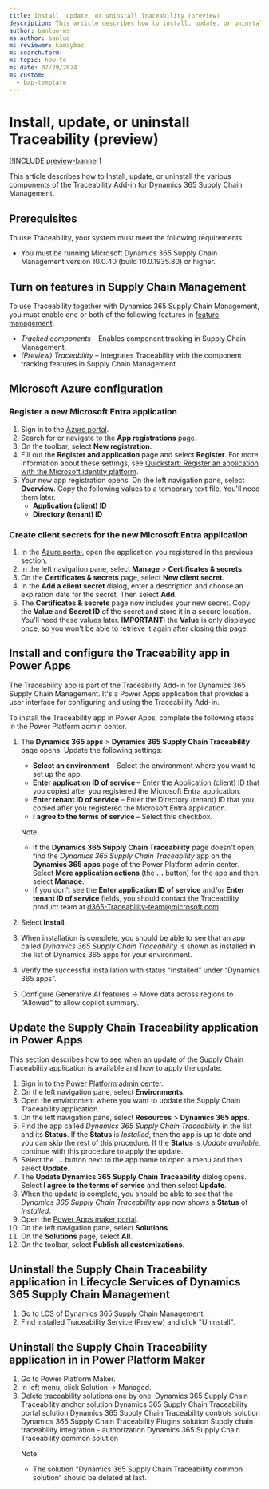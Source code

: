 ```yaml
---
title: Install, update, or uninstall Traceability (preview)
description: This article describes how to install, update, or uninstall the various components of the Traceability Add-in for Dynamics 365 Supply Chain Management.
author: banluo-ms
ms.author: banluo
ms.reviewer: kamaybac
ms.search.form: 
ms.topic: how-to
ms.date: 07/29/2024
ms.custom: 
  - bap-template
---
```


# Install, update, or uninstall Traceability (preview)

[!INCLUDE [preview-banner](~/../shared-content/shared/preview-includes/preview-banner.md)]
<!-- KFM: Preview until further notice -->

This article describes how to Install, update, or uninstall the various components of the Traceability Add-in for Dynamics 365 Supply Chain Management.

## Prerequisites

To use Traceability, your system must meet the following requirements:

- You must be running Microsoft Dynamics 365 Supply Chain Management version 10.0.40 (build 10.0.1935.80) or higher.

## Turn on features in Supply Chain Management

To use Traceability together with Dynamics 365 Supply Chain Management, you must enable one or both of the following features in [feature management](../../../fin-ops-core/fin-ops/get-started/feature-management/feature-management-overview.md):

- *Tracked components* – Enables component tracking in Supply Chain Management.
- *(Preview) Traceability* – Integrates Traceability with the component tracking features in Supply Chain Management.

## Microsoft Azure configuration

### Register a new Microsoft Entra application

1. Sign in to the [Azure portal](https://ms.portal.azure.com/).
1. Search for or navigate to the **App registrations** page.
1. On the toolbar, select **New registration**.
1. Fill out the **Register and application** page and select **Register**. For more information about these settings, see [Quickstart: Register an application with the Microsoft identity platform](/entra/identity-platform/quickstart-register-app?tabs=certificate).
1. Your new app registration opens. On the left navigation pane, select **Overview**. Copy the following values to a temporary text file. You'll need them later.
    - **Application (client) ID**
    - **Directory (tenant) ID**

### Create client secrets for the new Microsoft Entra application

1. In the [Azure portal](https://ms.portal.azure.com/), open the application you registered in the previous section.
1. In the left navigation pane, select **Manage** \> **Certificates & secrets**.
1. On the **Certificates & secrets** page, select **New client secret**.
1. In the **Add a client secret** dialog, enter a description and choose an expiration date for the secret. Then select **Add**.
1. The **Certificates & secrets** page now includes your new secret. Copy the **Value** and **Secret ID** of the secret and store it in a secure location. You'll need these values later. **IMPORTANT:** the **Value** is only displayed once, so you won't be able to retrieve it again after closing this page.

## Install and configure the Traceability app in Power Apps

The Traceability app is part of the Traceability Add-in for Dynamics 365 Supply Chain Management. It's a Power Apps application that provides a user interface for configuring and using the Traceability Add-in.

To install the Traceability app in Power Apps, complete the following steps in the Power Platform admin center.

1. The **Dynamics 365 apps** \> **Dynamics 365 Supply Chain Traceability** page opens. Update the following settings:
    - **Select an environment** – Select the environment where you want to set up the app.
    - **Enter application ID of service** – Enter the Application (client) ID that you copied after you registered the Microsoft Entra application.
    - **Enter tenant ID of service** – Enter the Directory (tenant) ID that you copied after you registered the Microsoft Entra application.
    - **I agree to the terms of service** – Select this checkbox.

    > [!NOTE]
    >
    > - If the **Dynamics 365 Supply Chain Traceability** page doesn't open, find the *Dynamics 365 Supply Chain Traceability* app on the **Dynamics 365 apps** page of the Power Platform admin center. Select **More application actions** (the **...** button) for the app and then select **Manage**.
    > - If you don't see the **Enter application ID of service** and/or **Enter tenant ID of service** fields, you should contact the Traceability product team at [d365-Traceability-team@microsoft.com](mailto:d365-Traceability-team@microsoft.com).

1. Select **Install**.
1. When installation is complete, you should be able to see that an app called *Dynamics 365 Supply Chain Traceability* is shown as installed in the list of Dynamics 365 apps for your environment.
1. Verify the successful installation with status “Installed” under “Dynamics 365 apps”.
1. Configure Generative AI features -> Move data across regions to “Allowed” to allow copilot summary.

## Update the Supply Chain Traceability application in Power Apps

This section describes how to see when an update of the Supply Chain Traceability application is available and how to apply the update.

1. Sign in to the [Power Platform admin center](https://admin.powerplatform.microsoft.com).
1. On the left navigation pane, select **Environments**.
1. Open the environment where you want to update the Supply Chain Traceability application.
1. On the left navigation pane, select **Resources** \> **Dynamics 365 apps**.
1. Find the app called *Dynamics 365 Supply Chain Traceability* in the list and its **Status**. If the **Status** is *Installed*, then the app is up to date and you can skip the rest of this procedure. If the **Status**  is *Update available*, continue with this procedure to apply the update.
1. Select the **...** button next to the app name to open a menu and then select **Update**.
1. The **Update Dynamics 365 Supply Chain Traceability** dialog opens. Select **I agree to the terms of service** and then select **Update**.
1. When the update is complete, you should be able to see that the *Dynamics 365 Supply Chain Traceability* app now shows a **Status** of *Installed*.
1. Open the [Power Apps maker portal](https://make.powerapps.com/).
1. On the left navigation pane, select **Solutions**.
1. On the **Solutions** page, select **All**.
1. On the toolbar, select **Publish all customizations**.

## Uninstall the Supply Chain Traceability application in Lifecycle Services of Dynamics 365 Supply Chain Management

1. Go to LCS of Dynamics 365 Supply Chain Management.
2. Find installed Traceability Service (Preview) and click "Uninstall".

## Uninstall the Supply Chain Traceability application in in Power Platform Maker

1. Go to Power Platform Maker.
2. In left menu, click Solution -> Managed.
3. Delete traceability solutions one by one.
   Dynamics 365 Supply Chain Traceability anchor solution
   Dynamics 365 Supply Chain Traceability portal solution
   Dynamics 365 Supply Chain Traceability controls solution
   Dynamics 365 Supply Chain Traceability Plugins solution
   Supply chain traceability integration - authorization
   Dynamics 365 Supply Chain Traceability common solution
    > [!NOTE]
    >
    > - The solution “Dynamics 365 Supply Chain Traceability common solution” should be deleted at last. 


